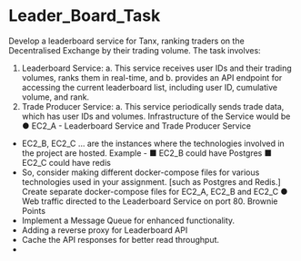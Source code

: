 # Leader_Board_Task
Develop a leaderboard service for Tanx, ranking traders on the Decentralised Exchange by their
trading volume.
The task involves:
1. Leaderboard Service:
a. This service receives user IDs and their trading volumes, ranks them in real-time,
and
b. provides an API endpoint for accessing the current leaderboard list, including
user ID, cumulative volume, and rank.
2. Trade Producer Service:
a. This service periodically sends trade data, which has user IDs and volumes.
Infrastructure of the Service would be
● EC2_A - Leaderboard Service and Trade Producer Service
- EC2_B, EC2_C … are the instances where the technologies involved in the
project are hosted. Example -
■ EC2_B could have Postgres
■ EC2_C could have redis
- So, consider making different docker-compose files for various technologies used
in your assignment. [such as Postgres and Redis.] Create separate
docker-compose files for EC2_A, EC2_B and EC2_C
● Web traffic directed to the Leaderboard Service on port 80.
Brownie Points
- Implement a Message Queue for enhanced functionality.
- Adding a reverse proxy for Leaderboard API
- Cache the API responses for better read throughput.
-
